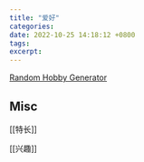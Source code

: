 ```yaml
---
title: "爱好"
categories: 
date: 2022-10-25 14:18:12 +0800
tags: 
excerpt: 
---
```



[Random Hobby Generator](https://hobbygenerator.com/)


## Misc

[[特长]]

[[兴趣]]


